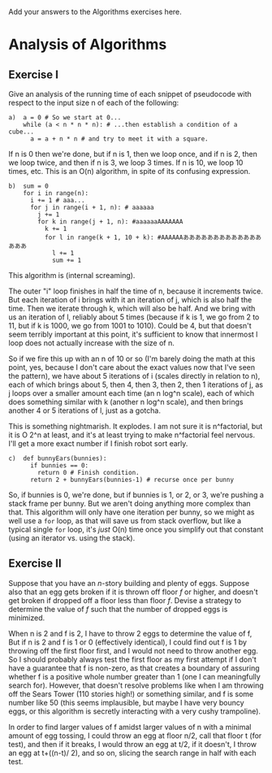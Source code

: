 Add your answers to the Algorithms exercises here.

# Analysis of Algorithms

## Exercise I

Give an analysis of the running time of each snippet of
pseudocode with respect to the input size n of each of the following:

```
a)  a = 0 # So we start at 0...
    while (a < n * n * n): # ...then establish a condition of a cube...
      a = a + n * n # and try to meet it with a square.
```
If n is 0 then we're done, but if n is 1, then we loop once, and if n is 2, then we loop twice, and then if n is 3, we loop 3 times. If n is 10, we loop 10 times, etc. This is an O(n) algorithm, in spite of its confusing expression.



```
b)  sum = 0
    for i in range(n):
      i += 1 # aaa...
      for j in range(i + 1, n): # aaaaaa
        j += 1
        for k in range(j + 1, n): #aaaaaaAAAAAAA
          k += 1
          for l in range(k + 1, 10 + k): #AAAAAAああああああああああああああああ
            l += 1
            sum += 1
```
This algorithm is (internal screaming).

The outer "i" loop finishes in half the time of n, because it increments twice. But each iteration of i brings with it an iteration of j, which is also half the time. Then we iterate through k, which will also be half. And we bring with us an iteration of l, reliably about 5 times (because if k is 1, we go from 2 to 11, but if k is 1000, we go from 1001 to 1010). Could be 4, but that doesn't seem terribly important at this point, it's sufficient to know that innermost l loop does not actually increase with the size of n.

So if we fire this up with an n of 10 or so (I'm barely doing the math at this point, yes, because I don't care about the exact values now that I've seen the pattern), we have about 5 iterations of i (scales directly in relation to n), each of which brings about 5, then 4, then 3, then 2, then 1 iterations of j, as j loops over a smaller amount each time (an n log^n scale), each of which does something similar with k (another n log^n scale), and then brings another 4 or 5 iterations of l, just as a gotcha.


This is something nightmarish. It explodes. I am not sure it is n^factorial, but it is O 2^n at least, and it's at least trying to make n^factorial feel nervous. I'll get a more exact number if I finish robot sort early.

```
c)  def bunnyEars(bunnies):
      if bunnies == 0:
        return 0 # Finish condition.
      return 2 + bunnyEars(bunnies-1) # recurse once per bunny
```
So, if bunnies is 0, we're done, but if bunnies is 1, or 2, or 3, we're pushing a stack frame per bunny. But we aren't doing anything more complex than that. This algorithm will only have one iteration per bunny, so we might as well use a `for` loop, as that will save us from stack overflow, but like a typical single `for` loop, it's _just_ O(n) time once you simplify out that constant (using an iterator vs. using the stack).

## Exercise II

Suppose that you have an _n_-story building and plenty of eggs. Suppose also that an egg gets broken if it is thrown off floor _f_ or higher, and doesn't get broken if dropped off a floor less than floor _f_. Devise a strategy to determine the value of _f_ such that the number of dropped eggs is minimized.


When n is 2 and f is 2, I have to throw 2 eggs to determine the value of f, But if n is 2 and f is 1 or 0 (effectively identical), I could find out f is 1 by throwing off the first floor first, and I would not need to throw another egg. So I should probably always test the first floor as my first attempt if I don't have a guarantee that f is non-zero, as that creates a boundary of assuring whether f is a positive whole number greater than 1 (one I can meaningfully search for). However, that doesn't resolve problems like when I am throwing off the Sears Tower (110 stories high!) or something similar, and f is some number like 50 (this seems implausible, but maybe I have very bouncy eggs, or this algorithm is secretly interacting with a very cushy trampoline).

In order to find larger values of f amidst larger values of n with a minimal amount of egg tossing, I could throw an egg at floor n/2, call that floor t (for test), and then if it breaks, I would throw an egg at t/2, if it doesn't, I throw an egg at t+((n-t)/ 2), and so on, slicing the search range in half with each test.